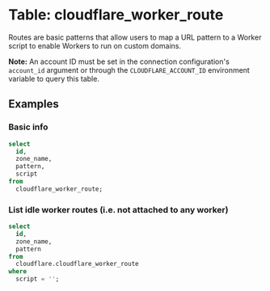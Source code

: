 # Table: cloudflare_worker_route

Routes are basic patterns that allow users to map a URL pattern to a Worker script to enable Workers to run on custom domains.

**Note:** An account ID must be set in the connection configuration's `account_id` argument or through the `CLOUDFLARE_ACCOUNT_ID` environment variable to query this table.

## Examples

### Basic info

```sql
select
  id,
  zone_name,
  pattern,
  script
from
  cloudflare_worker_route;
```

### List idle worker routes (i.e. not attached to any worker)

```sql
select
  id,
  zone_name,
  pattern
from
  cloudflare.cloudflare_worker_route
where
  script = '';
```
